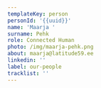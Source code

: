 ```yaml
---
templateKey: person
personId: '{{uuid}}'
name: 'Maarja '
surname: Pehk
role: Connected Human
photo: /img/maarja-pehk.png
about: maarja@latitude59.ee
linkedin: ''
label: our-people
tracklist: ''
---
```

